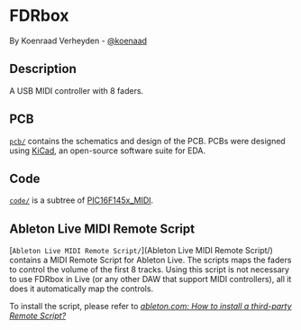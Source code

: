 FDRbox
===
By Koenraad Verheyden - [@koenaad](https://twitter.com/koenaad)

Description
---
A USB MIDI controller with 8 faders.

PCB
---
[```pcb/```](pcb/) contains the schematics and design of the PCB. PCBs were designed using [KiCad](http://kicad-pcb.org/), an open-source software suite for EDA.

Code
---
[```code/```](code/) is a subtree of [PIC16F145x_MIDI](https://github.com/koenaad/PIC16F145x_MIDI).

Ableton Live MIDI Remote Script
---
[```Ableton Live MIDI Remote Script/```](Ableton Live MIDI Remote Script/) contains a MIDI Remote Script for Ableton Live. The scripts maps the faders to control the volume of the first 8 tracks. Using this script is not necessary to use FDRbox in Live (or any other DAW that support MIDI controllers), all it does it automatically map the controls.

To install the script, please refer to [*ableton.com: How to install a third-party Remote Script?*
](https://www.ableton.com/en/help/article/install-third-party-remote-script/)